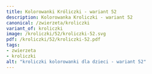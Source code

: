 ```yaml
---
title: Kolorowanki Króliczki - wariant 52
description: Kolorowanka Kroliczki - wariant 52
canonical: /zwierzeta/kroliczki
variant_of: kroliczki
image: /kroliczki/52/kroliczki-52.svg
pdf: /kroliczki/52/kroliczki-52.pdf
tags:
- zwierzeta
- kroliczki
alt: "kroliczki kolorowanki dla dzieci - wariant 52"
---
```

